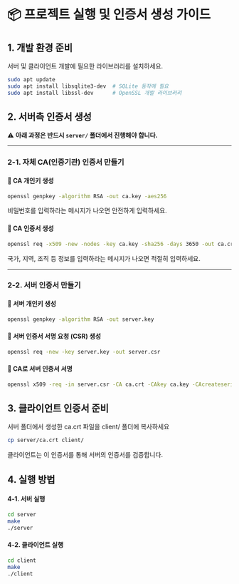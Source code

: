 # 📦 프로젝트 실행 및 인증서 생성 가이드

## 1. 개발 환경 준비

서버 및 클라이언트 개발에 필요한 라이브러리를 설치하세요.

```bash
sudo apt update
sudo apt install libsqlite3-dev  # SQLite 동작에 필요
sudo apt install libssl-dev      # OpenSSL 개발 라이브러리
```

## 2. 서버측 인증서 생성

⚠️ **아래 과정은 반드시 `server/` 폴더에서 진행해야 합니다.**

---

### 2-1. 자체 CA(인증기관) 인증서 만들기

#### 📌 CA 개인키 생성

```bash
openssl genpkey -algorithm RSA -out ca.key -aes256
```
비밀번호를 입력하라는 메시지가 나오면 안전하게 입력하세요.

#### 📌 CA 인증서 생성
```bash
openssl req -x509 -new -nodes -key ca.key -sha256 -days 3650 -out ca.crt
```
국가, 지역, 조직 등 정보를 입력하라는 메시지가 나오면 적절히 입력하세요.

---
### 2-2. 서버 인증서 만들기

#### 📌 서버 개인키 생성
```bash
openssl genpkey -algorithm RSA -out server.key
```
#### 📌 서버 인증서 서명 요청 (CSR) 생성
```bash
openssl req -new -key server.key -out server.csr
```
#### 📌 CA로 서버 인증서 서명
```bash
openssl x509 -req -in server.csr -CA ca.crt -CAkey ca.key -CAcreateserial -out server.crt -days 3650 -sha256
```

## 3. 클라이언트 인증서 준비
서버 폴더에서 생성한 ca.crt 파일을 client/ 폴더에 복사하세요
```bash
cp server/ca.crt client/
```
클라이언트는 이 인증서를 통해 서버의 인증서를 검증합니다.

## 4. 실행 방법
#### 4-1. 서버 실행
```bash
cd server
make
./server
```
#### 4-2. 클라이언트 실행
```bash
cd client
make
./client
```
